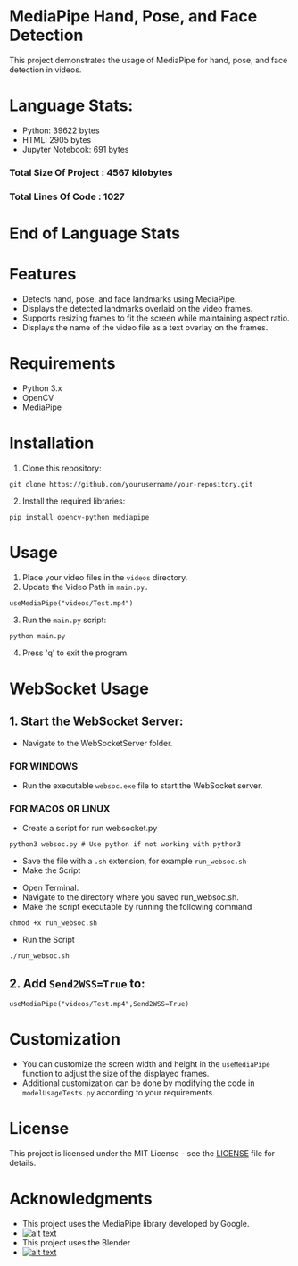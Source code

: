 # MediaPipe Hand, Pose, and Face Detection

 This project demonstrates the usage of MediaPipe for hand, pose, and face detection in videos.

# Language Stats:

- Python: 39622 bytes
- HTML: 2905 bytes
- Jupyter Notebook: 691 bytes
### Total Size Of Project : 4567 kilobytes
### Total Lines Of Code : 1027

# End of Language Stats

# Features

 - Detects hand, pose, and face landmarks using MediaPipe.
 - Displays the detected landmarks overlaid on the video frames.
 - Supports resizing frames to fit the screen while maintaining aspect ratio.
 - Displays the name of the video file as a text overlay on the frames.

# Requirements

 - Python 3.x
 - OpenCV
 - MediaPipe

# Installation

 1. Clone this repository:

 ```
 git clone https://github.com/yourusername/your-repository.git
 ```

 2. Install the required libraries:

 ```
 pip install opencv-python mediapipe
 ```

# Usage
 1. Place your video files in the `videos` directory.
 2. Update the Video Path in `main.py.`
 
  ```
  useMediaPipe("videos/Test.mp4")
  ```
 3. Run the `main.py` script:

 ```
 python main.py
 ```

 4. Press 'q' to exit the program.

# WebSocket Usage
 ## 1. Start the WebSocket Server:

  - Navigate to the WebSocketServer folder.
  ### FOR WINDOWS
  - Run the executable `websoc.exe` file to start the WebSocket server.
  ### FOR MACOS OR LINUX
  - Create a script for run websocket.py
  ```
  python3 websoc.py # Use python if not working with python3
  ```
  - Save the file with a `.sh` extension, for example `run_websoc.sh`
  - Make the Script 
  
  + Open Terminal.
  + Navigate to the directory where you saved run_websoc.sh.
  + Make the script executable by running the following command
  ```
  chmod +x run_websoc.sh
  ```
  - Run the Script
  ```
  ./run_websoc.sh
  ```

 ## 2. Add `Send2WSS=True` to:
  ```
  useMediaPipe("videos/Test.mp4",Send2WSS=True)
  ```

# Customization
 - You can customize the screen width and height in the `useMediaPipe` function to adjust the size of the displayed frames.
 - Additional customization can be done by modifying the code in `modelUsageTests.py` according to your requirements.

# License
 This project is licensed under the MIT License - see the [LICENSE](LICENSE) file for details.

# Acknowledgments
 - This project uses the MediaPipe library developed by Google.
 - [![alt text](https://www.gstatic.com/devrel-devsite/prod/v2ce49398fbedb6586ec054c8c0e071251fec28eb36277100a1795e671ae7c694/googledevai/images/lockup-new.svg)](https://ai.google.dev/edge/mediapipe/solutions)
 - This project uses the Blender
 - [![alt text](https://www.blender.org/wp-content/uploads/2020/07/blender_logo_no_socket_white-1280x391.png)](https://www.blender.org/)
